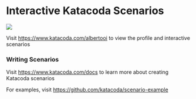 # Interactive Katacoda Scenarios

[![](http://shields.katacoda.com/katacoda/albertooi/count.svg)](https://www.katacoda.com/albertooi "Get your profile on Katacoda.com")

Visit https://www.katacoda.com/albertooi to view the profile and interactive scenarios

### Writing Scenarios
Visit https://www.katacoda.com/docs to learn more about creating Katacoda scenarios

For examples, visit https://github.com/katacoda/scenario-example
